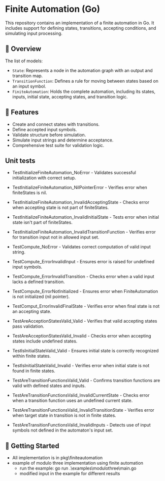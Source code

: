# Finite Automation (Go)

This repository contains an implementation of a finite automation in Go. It includes support for defining states, transitions, accepting conditions, and simulating input processing.

## 🧠 Overview

The list of models:

- `State`: Represents a node in the automation graph with an output and transition map.
- `TransitionFunction`: Defines a rule for moving between states based on an input symbol.
- `FiniteAutomation`: Holds the complete automation, including its states, inputs, initial state, accepting states, and transition logic.

## 🔧 Features

- Create and connect states with transitions.
- Define accepted input symbols.
- Validate structure before simulation.
- Simulate input strings and determine acceptance.
- Comprehensive test suite for validation logic.

## Unit tests

- TestInitializeFiniteAutomation_NoError - Validates successful initialization with correct setup.
- TestInitializeFiniteAutomation_NilPointerError - Verifies error when finiteStates is nil.
- TestInitializeFiniteAutomation_InvalidAcceptingState - Checks error when accepting state is not part of finiteStates.
- TestInitializeFiniteAutomation_InvalidInitialState - Tests error when initial state isn't part of finiteStates.
- TestInitializeFiniteAutomation_InvalidTransitionFunction - Verifies error for transition input not in allowed input set.
- TestCompute_NoError - Validates correct computation of valid input string.
- TestCompute_ErrorInvalidInput - Ensures error is raised for undefined input symbols.
- TestCompute_ErrorInvalidTransition - Checks error when a valid input lacks a defined transition.
- TestCompute_ErrorNotInitialized - Ensures error when FiniteAutomation is not initialized (nil pointer).
- TestComput_ErrorInvalidFinalState - Verifies error when final state is not an accepting state.

- TestAreAcceptionStatesValid_Valid - Verifies that valid accepting states pass validation.
- TestAreAcceptionStatesValid_Invalid - Checks error when accepting states include undefined states.
- TestIsInitialStateValid_Valid - Ensures initial state is correctly recognized within finite states.
- TestIsInitialStateValid_Invalid - Verifies error when initial state is not found in finite states.
- TestAreTransitionFunctionsValid_Valid - Confirms transition functions are valid with defined states and inputs.
- TestAreTransitionFunctionsValid_InvalidCurrentState - Checks error when a transition function uses an undefined current state.
- TestAreTransitionFunctionsValid_InvalidTransitionState - Verifies error when target state in transition is not in finite states.
- TestAreTransitionFunctionsValid_InvalidInputs - Detects use of input symbols not defined in the automaton's input set.

## 🚀 Getting Started

- All implementation is in pkg\finiteautomation
- example of modulo three implementation using finite automation
  - run the example: go run .\examples\modulothree\main.go
  - modified input in the example for different results
